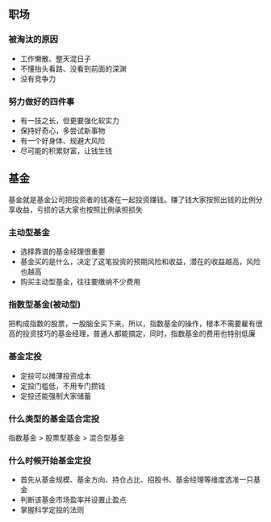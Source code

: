 ## 职场

### 被淘汰的原因

* 工作懒散、整天混日子
* 不懂抬头看路、没看到前面的深渊
* 没有竞争力

### 努力做好的四件事

* 有一技之长，但更要强化软实力
* 保持好奇心，多尝试新事物
* 有一个好身体、规避大风险
* 尽可能的积累财富，让钱生钱

## 基金

基金就是基金公司把投资者的钱凑在一起投资赚钱。赚了钱大家按照出钱的比例分享收益，亏损的话大家也按照比例承担损失

### 主动型基金

* 选择靠谱的基金经理很重要
* 基金买的是什么，决定了这笔投资的预期风险和收益，潜在的收益越高，风险也越高
* 购买主动型基金，往往要缴纳不少费用

### 指数型基金(被动型)

把构成指数的股票，一股脑全买下来，所以，指数基金的操作，根本不需要雇有很高的投资技巧的基金经理，普通人都能搞定，同时，指数基金的费用也特别低廉

### 基金定投

* 定投可以摊薄投资成本
* 定投门槛低，不用专门攒钱
* 定投还能强制大家储蓄

### 什么类型的基金适合定投

指数基金 > 股票型基金 > 混合型基金

### 什么时候开始基金定投

* 首先从基金规模、基金方向、持仓占比、招股书、基金经理等维度选准一只基金
* 判断该基金市场盈率并设置止盈点
* 掌握科学定投的法则
